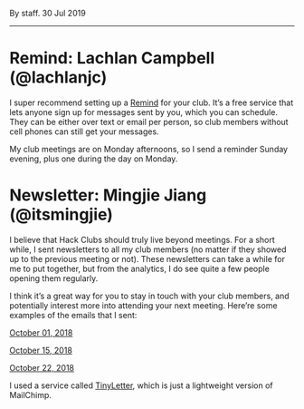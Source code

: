 By staff. 30 Jul 2019

---

# Remind: Lachlan Campbell (@lachlanjc)

I super recommend setting up a [Remind](https://remind.com) for your club. It’s a free service that lets anyone sign up for messages sent by you, which you can schedule. They can be either over text or email per person, so club members without cell phones can still get your messages.

My club meetings are on Monday afternoons, so I send a reminder Sunday evening, plus one during the day on Monday.

# Newsletter: Mingjie Jiang (@itsmingjie)

I believe that Hack Clubs should truly live beyond meetings. For a short while, I sent newsletters to all my club members (no matter if they showed up to the previous meeting or not). These newsletters can take a while for me to put together, but from the analytics, I do see quite a few people opening them regularly.

I think it’s a great way for you to stay in touch with your club members, and potentially interest more into attending your next meeting. Here’re some examples of the emails that I sent:

[October 01, 2018](https://tinyletter.com/mingjie/letters/hack-club-s-first-monday-digest)

[October 15, 2018](https://tinyletter.com/mingjie/letters/hack-club-monday-digest)

[October 22, 2018](https://tinyletter.com/mingjie/letters/hack-club-monday-digest-what-s-coming)

I used a service called [TinyLetter](https://tinyletter.com), which is just a lightweight version of MailChimp.

